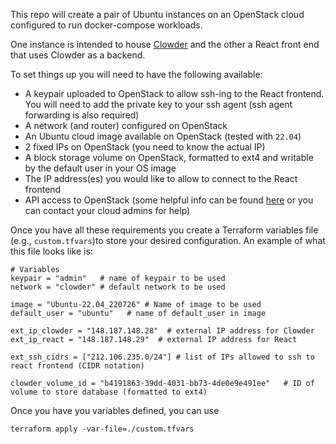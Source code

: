 This repo will create a pair of Ubuntu instances on an OpenStack cloud
configured to run docker-compose workloads.

One instance is intended to house
[Clowder](https://github.com/clowder-framework/clowder) and the other a React
front end that uses Clowder as a backend.

To set things up you will need to have the following available:
* A keypair uploaded to OpenStack to allow ssh-ing to the React frontend. You
  will need to add the private key to your ssh agent (ssh agent forwarding is
  also required)
* A network (and router) configured on OpenStack
* An Ubuntu cloud image available on OpenStack (tested with `22.04`)
* 2 fixed IPs on OpenStack (you need to know the actual IP)
* A block storage volume on OpenStack, formatted to ext4 and writable by the
  default user in your OS image
* The IP address(es) you would like to allow to connect to the React frontend
* API access to OpenStack (some helpful info can be found
  [here](https://help.cloud.grnet.gr/t/application-credentials/59) or you can
  contact your cloud admins for help)

Once you have all these requirements you create a Terraform variables file
(e.g., `custom.tfvars`)to store your desired configuration. An example of what
this file looks like is:
```
# Variables
keypair = "admin"   # name of keypair to be used
network = "clowder" # default network to be used

image = "Ubuntu-22.04_220726" # Name of image to be used
default_user = "ubuntu"   # name of default_user in image

ext_ip_clowder = "148.187.148.28"  # external IP address for Clowder
ext_ip_react = "148.187.148.29"  # external IP address for React

ext_ssh_cidrs = ["212.106.235.0/24"] # list of IPs allowed to ssh to react frontend (CIDR notation)

clowder_volume_id = "b4191863-39dd-4031-bb73-4de0e9e491ee"   # ID of volume to store database (formatted to ext4)
```

Once you have you variables defined, you can use
```
terraform apply -var-file=./custom.tfvars
```
